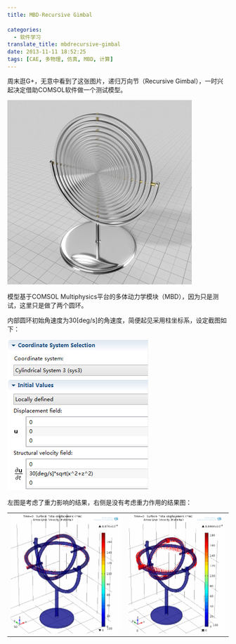 ```yaml
---
title: MBD-Recursive Gimbal

categories:
  - 软件学习
translate_title: mbdrecursive-gimbal
date: 2013-11-11 18:52:25
tags: [CAE, 多物理, 仿真, MBD, 计算]
---
```


周末逛G+，无意中看到了这张图片，递归万向节（Recursive Gimbal），一时兴起决定借助COMSOL软件做一个测试模型。

![](/assets/img/blogimgs/cax/mbd_rotate/MBD_image.gif)

模型基于COMSOL Multiphysics平台的多体动力学模块（MBD），因为只是测试，这里只是做了两个圆环。

内部圆环初始角速度为30[deg/s]的角速度，简便起见采用柱坐标系，设定截图如下：

![](/assets/img/blogimgs/cax/mbd_rotate/Cap1.PNG)

左图是考虑了重力影响的结果，右侧是没有考虑重力作用的结果图：

|   |   |
|---|---|
|![](/assets/img/blogimgs/cax/mbd_rotate/MBD_Model.gif)|![](/assets/img/blogimgs/cax//mbd_rotate/MBD_Model_NoGravity.gif)|
